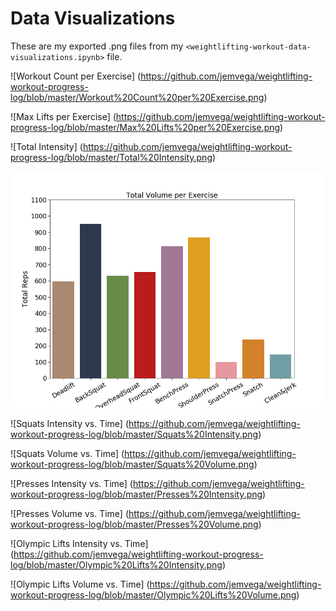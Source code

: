# Data Visualizations 
These are my exported .png files from my `<weightlifting-workout-data-visualizations.ipynb>` file. 

![Workout Count per Exercise] (https://github.com/jemvega/weightlifting-workout-progress-log/blob/master/Workout%20Count%20per%20Exercise.png)

![Max Lifts per Exercise] (https://github.com/jemvega/weightlifting-workout-progress-log/blob/master/Max%20Lifts%20per%20Exercise.png)

![Total Intensity] (https://github.com/jemvega/weightlifting-workout-progress-log/blob/master/Total%20Intensity.png)

![Total Volume](https://github.com/jemvega/weightlifting-workout-progress-log/blob/master/Total%20Volume.png)

![Squats Intensity vs. Time] (https://github.com/jemvega/weightlifting-workout-progress-log/blob/master/Squats%20Intensity.png)

![Squats Volume vs. Time] (https://github.com/jemvega/weightlifting-workout-progress-log/blob/master/Squats%20Volume.png)

![Presses Intensity vs. Time] (https://github.com/jemvega/weightlifting-workout-progress-log/blob/master/Presses%20Intensity.png)

![Presses Volume vs. Time] (https://github.com/jemvega/weightlifting-workout-progress-log/blob/master/Presses%20Volume.png)

![Olympic Lifts Intensity vs. Time] (https://github.com/jemvega/weightlifting-workout-progress-log/blob/master/Olympic%20Lifts%20Intensity.png)

![Olympic Lifts Volume vs. Time] (https://github.com/jemvega/weightlifting-workout-progress-log/blob/master/Olympic%20Lifts%20Volume.png)







